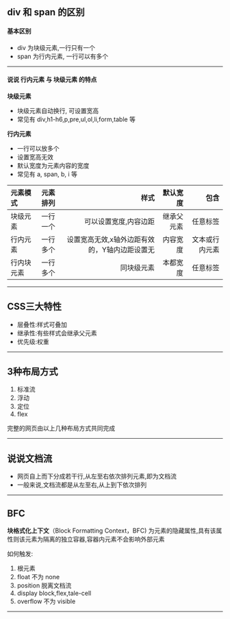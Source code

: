 ##  div 和 span 的区别

#### 基本区别
+  div 为块级元素,一行只有一个
+  span 为行内元素, 一行可以有多个

---

#### 说说 行内元素 与 块级元素 的特点
**块级元素**
+  块级元素自动换行, 可设置宽高
+  常见有 div,h1-h6,p,pre,ul,ol,li,form,table 等

**行内元素**
+  一行可以放多个
+  设置宽高无效
+  默认宽度为元素内容的宽度
+  常见有 a, span, b, i 等


| 元素模式      | 元素排列     | 样式     | 默认宽度 | 包含 | 
| :---        |    :----:   |          ---: | ---:| ---:|
| 块级元素      | 一行一个       | 可以设置宽度,内容边距   | 继承父元素|任意标签
| 行内元素   | 一行多个        | 设置宽高无效,x轴外边距有效的，Y轴内边距设置无|内容宽度|文本或行内元素     |
| 行内块元素   | 一行多个        | 同块级元素     |本都宽度|任意标签

----


## CSS三大特性
+ 层叠性:样式可叠加
+ 继承性:有些样式会继承父元素
+ 优先级:权重

----

## 3种布局方式
1. 标准流
2. 浮动
3. 定位
4. flex

完整的网页由以上几种布局方式共同完成

---

## 说说文档流
+ 网页自上而下分成若干行,从左至右依次排列元素,即为文档流
+ 一般来说,文档流都是从左至右,从上到下依次排列
---

## BFC
**块格式化上下文**（Block Formatting Context，BFC) 为元素的隐藏属性,具有该属性则该元素为隔离的独立容器,容器内元素不会影响外部元素

如何触发:
1. 根元素
2. float 不为 none
3. position 脱离文档流
4. display block,flex,tale-cell
5. overflow 不为 visible

---
